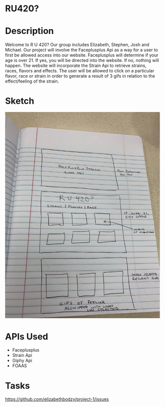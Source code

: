 
# RU420?

# Description 
Welcome to R U 420? Our group includes Elizabeth, Stephen, Josh and Michael. Our project will involve the Faceplusplus Api as a way for a user to first be allowed access into our website. Faceplusplus will determine if your age is over 21. If yes, you will be directed into the website. If no, nothing will happen. The website will incorporate the Strain Api to retrieve strains, races, flavors and effects. The user will be allowed to click on a particular flavor, race or strain in order to generate a result of 3 gifs in relation to the effect/feeling of the strain.

# Sketch
![sketch](sketch.jpeg)

# APIs Used
* Faceplusplus
* Strain Api
* Giphy Api
* FOAAS 

# Tasks 
https://github.com/elizabethbodzy/project-1/issues
